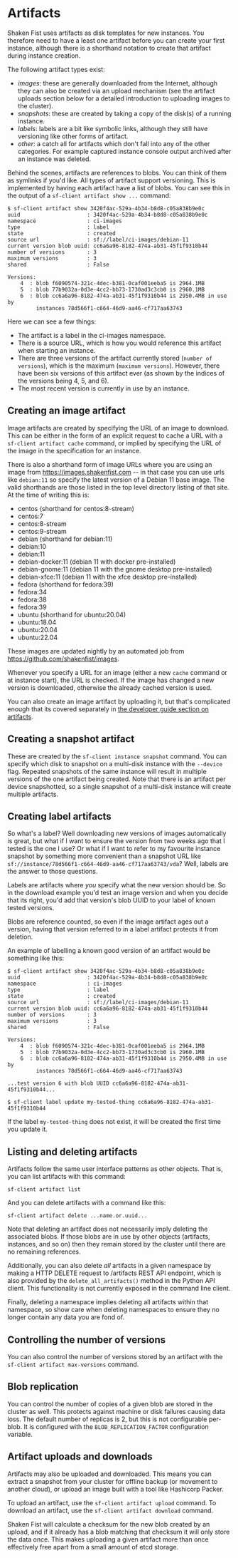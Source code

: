 # Artifacts

Shaken Fist uses artifacts as disk templates for new instances. You therefore
need to have a least one artifact before you can create your first instance,
although there is a shorthand notation to create that artifact during instance
creation.

The following artifact types exist:

* *images*: these are generally downloaded from the Internet, although they can
  also be created via an upload mechanism (see the artifact uploads section below
  for a detailed introduction to uploading images to the cluster).
* *snapshots*: these are created by taking a copy of the disk(s) of a running
  instance.
* *labels*: labels are a bit like symbolic links, although they still have
  versioning like other forms of artifact.
* *other*: a catch all for artifacts which don't fall into any of the other
  categories. For example captured instance console output archived after an
  instance was deleted.

Behind the scenes, artifacts are references to blobs. You can think of them as
symlinks if you'd like. All types of artifact support versioning. This is implemented
by having each artifact have a list of blobs. You can see this in the output of a
`sf-client artifact show ...` command:

```
$ sf-client artifact show 3420f4ac-529a-4b34-b8d8-c05a838b9e0c
uuid                     : 3420f4ac-529a-4b34-b8d8-c05a838b9e0c
namespace                : ci-images
type                     : label
state                    : created
source url               : sf://label/ci-images/debian-11
current version blob uuid: cc6a6a96-8182-474a-ab31-45f1f9310b44
number of versions       : 3
maximum versions         : 3
shared                   : False

Versions:
    4  : blob f6090574-321c-4dec-b381-0caf001eeba5 is 2964.1MB
    5  : blob 77b9032a-0d3e-4cc2-bb73-1730ad3c3cb0 is 2960.1MB
    6  : blob cc6a6a96-8182-474a-ab31-45f1f9310b44 is 2950.4MB in use by
         instances 78d566f1-c664-46d9-aa46-cf717aa63743
```

Here we can see a few things:

* The artifact is a label in the ci-images namespace.
* There is a source URL, which is how you would reference this artifact when
  starting an instance.
* There are three versions of the artifact currently stored (`number of versions`),
  which is the maximum (`maximum versions`). However, there have been six versions
  of this artifact ever (as shown by the indices of the versions being 4, 5, and
  6).
* The most recent version is currently in use by an instance.

## Creating an image artifact

Image artifacts are created by specifying the URL of an image to download. This
can be either in the form of an explicit request to cache a URL with a
`sf-client artifact cache` command, or implied by specifying the URL of the
image in the specification for an instance.

There is also a shorthand form of image URLs where you are using an image from
https://images.shakenfist.com -- in that case you can use urls like `debian:11`
so specify the latest version of a Debian 11 base image. The valid shorthands
are those listed in the top level directory listing of that site. At the time of writing this is:

* centos (shorthand for centos:8-stream)
* centos:7
* centos:8-stream
* centos:9-stream
* debian (shorthand for debian:11)
* debian:10
* debian:11
* debian-docker:11 (debian 11 with docker pre-installed)
* debian-gnome:11 (debian 11 with the gnome desktop pre-installed)
* debian-xfce:11 (debian 11 with the xfce desktop pre-installed)
* fedora (shorthand for fedora:39)
* fedora:34
* fedora:38
* fedora:39
* ubuntu (shorthand for ubuntu:20.04)
* ubuntu:18.04
* ubuntu:20.04
* ubuntu:22.04

These images are updated nightly by an automated job from https://github.com/shakenfist/images.

Whenever you specify a URL for an image (either a new `cache` command or at
instance start), the URL is checked. If the image has changed a new version is
downloaded, otherwise the already cached version is used.

You can also create an image artifact by uploading it, but that's complicated
enough that its covered separately in [the developer guide section on artifacts](/developer_guide/api_reference/artifacts/).

## Creating a snapshot artifact

These are created by the `sf-client instance snapshot` command. You can specify
which disk to snapshot on a multi-disk instance with the `--device` flag. Repeated
snapshots of the same instance will result in multiple versions of the one
artifact being created. Note that there is an artifact per device snapshotted, so
a single snapshot of a multi-disk instance will create multiple artifacts.

## Creating label artifacts

So what's a label? Well downloading new versions of images automatically is great,
but what if I want to ensure the version from two weeks ago that I tested is the
one I use? Or what if I want to refer to my favourite instance snapshot by
something more convenient than a snapshot URL like
`sf://instance/78d566f1-c664-46d9-aa46-cf717aa63743/vda`? Well, labels are the
answer to those questions.

Labels are artifacts where _you_ specify what the new version should be. So in the
download example you'd test an image version and when you decide that its right,
you'd add that version's blob UUID to your label of known tested versions.

Blobs are reference counted, so even if the image artifact ages out a version,
having that version referred to in a label artifact protects it from deletion.

An example of labelling a known good version of an artifact would be something
like this:

```
$ sf-client artifact show 3420f4ac-529a-4b34-b8d8-c05a838b9e0c
uuid                     : 3420f4ac-529a-4b34-b8d8-c05a838b9e0c
namespace                : ci-images
type                     : label
state                    : created
source url               : sf://label/ci-images/debian-11
current version blob uuid: cc6a6a96-8182-474a-ab31-45f1f9310b44
number of versions       : 3
maximum versions         : 3
shared                   : False

Versions:
    4  : blob f6090574-321c-4dec-b381-0caf001eeba5 is 2964.1MB
    5  : blob 77b9032a-0d3e-4cc2-bb73-1730ad3c3cb0 is 2960.1MB
    6  : blob cc6a6a96-8182-474a-ab31-45f1f9310b44 is 2950.4MB in use by
         instances 78d566f1-c664-46d9-aa46-cf717aa63743

...test version 6 with blob UUID cc6a6a96-8182-474a-ab31-45f1f9310b44...

$ sf-client label update my-tested-thing cc6a6a96-8182-474a-ab31-45f1f9310b44
```

If the label `my-tested-thing` does not exist, it will be created the first
time you update it.

## Listing and deleting artifacts

Artifacts follow the same user interface patterns as other objects. That is, you
can list artifacts with this command:

`sf-client artifact list`

And you can delete artifacts with a command like this:

`sf-client artifact delete ...name.or.uuid...`

Note that deleting an artifact does not necessarily imply deleting the associated
blobs. If those blobs are in use by other objects (artifacts, instances, and
so on) then they remain stored by the cluster until there are no remaining
references.

Additionally, you can also delete _all_ artifacts in a given namespace by making
a HTTP DELETE request to /artifacts REST API endpoint, which is also provided by
the `delete_all_artifacts()` method in the Python API client. This functionality
is not currently exposed in the command line client.

Finally, deleting a namespace implies deleting all artifacts within that namespace,
so show care when deleting namespaces to ensure they no longer contain any data
you are fond of.

## Controlling the number of versions

You can also control the number of versions stored by an artifact with the
`sf-client artifact max-versions` command.

## Blob replication

You can control the number of copies of a given blob are stored in the cluster
as well. This protects against machine or disk failures causing data loss. The
default number of replicas is 2, but this is not configurable per-blob. It is
configured with the `BLOB_REPLICATION_FACTOR` configuration variable.

## Artifact uploads and downloads

Artifacts may also be uploaded and downloaded. This means you can extract a
snapshot from your cluster for offline backup (or movement to another cloud),
or upload an image built with a tool like Hashicorp Packer.

To upload an artifact, use the `sf-client artifact upload` command. To download
an artifact, use the `sf-client artifact download` command.

Shaken Fist will calculate a checksum for the new blob created by an upload, and
if it already has a blob matching that checksum it will only store the data once.
This makes uploading a given artifact more than once effectively free apart from
a small amount of etcd storage.